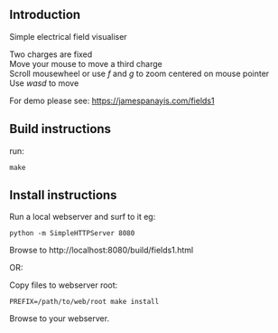 ## Introduction

Simple electrical field visualiser  
  
Two charges are fixed  
Move your mouse to move a third charge  
Scroll mousewheel or use *f* and *g* to zoom centered on mouse pointer  
Use *wasd* to move
  
For demo please see: https://jamespanayis.com/fields1

## Build instructions

run:

	make


## Install instructions

Run a local webserver and surf to it eg:

	python -m SimpleHTTPServer 8080

Browse to http://localhost:8080/build/fields1.html

OR:

Copy files to webserver root:

	PREFIX=/path/to/web/root make install
	
Browse to your webserver.


